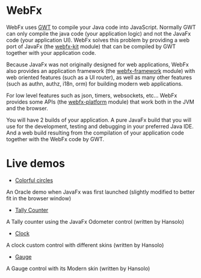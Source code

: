 # WebFx
WebFx uses [GWT][gwt-website] to compile your Java code into JavaScript. Normally GWT can only compile the java code (your application logic) and not the JavaFx code (your application UI). WebFx solves this problem by providing a web port of JavaFx (the [webfx-kit][webfx-kit-link] module) that can be compiled by GWT together with your application code.

Because JavaFx was not originally designed for web applications, WebFx also provides an application framework (the [webfx-framework][webfx-framework-link] module) with web oriented features (such as a UI router), as well as many other features (such as authn, authz, i18n, orm) for building modern web applications.

For low level features such as json, timers, websockets, etc... WebFx provides some APIs (the [webfx-platform][webfx-platform-link] module) that work both in the JVM and the browser.

You will have 2 builds of your application. A pure JavaFx build that you will use for the development, testing and debugging in your preferred Java IDE. And a web build resulting from the compilation of your application code together with the WebFx code by GWT.


# Live demos

* [Colorful circles][webfx-colorfulcircles-demo-link]

An Oracle demo when JavaFx was first launched (slightly modified to better fit in the browser window)

* [Tally Counter][webfx-tallycounter-demo-link]

A Tally counter using the JavaFx Odometer control (written by Hansolo)

* [Clock][webfx-clock-demo-link]

A clock custom control with different skins (written by Hansolo)

* [Gauge][webfx-gauge-demo-link]

A Gauge control with its Modern skin (written by Hansolo)

[gwt-website]: http://www.gwtproject.org
[webfx-kit-link]: https://github.com/webfx-project/webfx/blob/master/webfx-kit
[webfx-framework-link]: https://github.com/webfx-project/webfx/blob/master/webfx-framework
[webfx-platform-link]: https://github.com/webfx-project/webfx/blob/master/webfx-platform
[webfx-colorfulcircles-demo-link]: https://webfx-project.github.io/webfx-demos-colorfulcircles-website/
[webfx-tallycounter-demo-link]: https://webfx-project.github.io/webfx-demos-tallycounter-website/
[webfx-clock-demo-link]: https://webfx-project.github.io/webfx-demos-clock-website/
[webfx-gauge-demo-link]: https://webfx-project.github.io/webfx-demos-gauge-website/